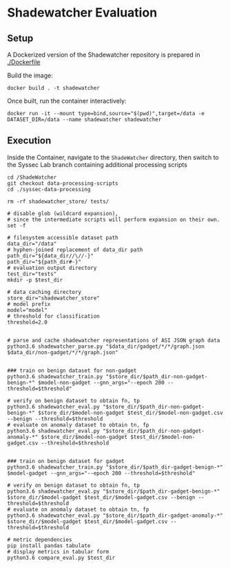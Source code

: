 # Shadewatcher Evaluation

## Setup

A Dockerized version of the Shadewatcher repository is prepared in [./Dockerfile](./Dockerfile)

Build the image:

```shell
docker build . -t shadewatcher
```

Once built, run the container interactively:

```shell
docker run -it --mount type=bind,source="$(pwd)",target=/data -e DATASET_DIR=/data --name shadewatcher shadewatcher
```

## Execution

Inside the Container, navigate to the `ShadeWatcher` directory, then switch to the Syssec Lab branch containing additional processing scripts

```shell
cd /ShadeWatcher
git checkout data-processing-scripts 
cd ./syssec-data-processing

rm -rf shadewatcher_store/ tests/

# disable glob (wildcard expansion),
# since the intermediate scripts will perform expansion on their own.
set -f

# filesystem accessible dataset path
data_dir="/data"
# hyphen-joined replacement of data_dir path
path_dir="${data_dir//\//-}"
path_dir="${path_dir#-}"
# evaluation output directory
test_dir="tests"
mkdir -p $test_dir

# data caching directory
store_dir="shadewatcher_store"
# model prefix
model="model"
# threshold for classification
threshold=2.0


# parse and cache shadewatcher representations of ASI JSON graph data
python3.6 shadewatcher_parse.py "$data_dir/gadget/*/*/graph.json $data_dir/non-gadget/*/*/graph.json"


### train on benign dataset for non-gadget
python3.6 shadewatcher_train.py "$store_dir/$path_dir-non-gadget-benign-*" $model-non-gadget --gnn_args="--epoch 200 --threshold=$threshold"

# verify on benign dataset to obtain fn, tp
python3.6 shadewatcher_eval.py "$store_dir/$path_dir-non-gadget-benign-*" $store_dir/$model-non-gadget $test_dir/$model-non-gadget.csv --benign --threshold=$threshold
# evaluate on anomaly dataset to obtain tn, fp
python3.6 shadewatcher_eval.py "$store_dir/$path_dir-non-gadget-anomaly-*" $store_dir/$model-non-gadget $test_dir/$model-non-gadget.csv --threshold=$threshold


### train on benign dataset for gadget
python3.6 shadewatcher_train.py "$store_dir/$path_dir-gadget-benign-*" $model-gadget --gnn_args="--epoch 200 --threshold=$threshold"

# verify on benign dataset to obtain fn, tp
python3.6 shadewatcher_eval.py "$store_dir/$path_dir-gadget-benign-*" $store_dir/$model-gadget $test_dir/$model-gadget.csv --benign --threshold=$threshold
# evaluate on anomaly dataset to obtain tn, fp
python3.6 shadewatcher_eval.py "$store_dir/$path_dir-gadget-anomaly-*" $store_dir/$model-gadget $test_dir/$model-gadget.csv --threshold=$threshold

# metric dependencies
pip install pandas tabulate
# display metrics in tabular form
python3.6 compare_eval.py $test_dir

```




